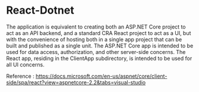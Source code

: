 # React-Dotnet
The application is equivalent to creating both an ASP.NET Core project to act as an API backend, and a standard CRA React project to act as a UI, but with the convenience of hosting both in a single app project that can be built and published as a single unit.
The ASP.NET Core app is intended to be used for data access, authorization, and other server-side concerns. The React app, residing in the ClientApp subdirectory, is intended to be used for all UI concerns.

Reference : https://docs.microsoft.com/en-us/aspnet/core/client-side/spa/react?view=aspnetcore-2.2&tabs=visual-studio
